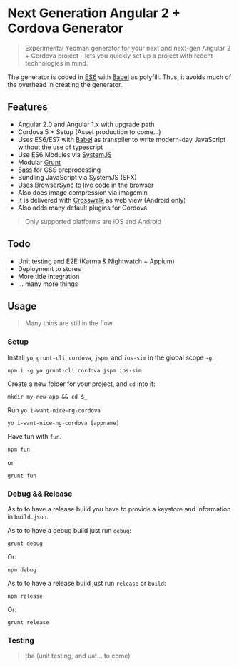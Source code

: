 # Next Generation Angular 2 + Cordova Generator

> Experimental Yeoman generator for your next and next-gen Angular 2 +  Cordova project - lets you quickly set up a project with recent technologies in mind.

The generator is coded in [ES6](https://github.com/lukehoban/es6features) with [Babel](https://babeljs.io/) as polyfill. Thus, it avoids much of the overhead in creating the generator.

## Features
- Angular 2.0 and Angular 1.x with upgrade path
- Cordova 5 + Setup (Asset production to come...)
- Uses ES6/ES7 with [Babel](https://babel.js) as transpiler to write modern-day JavaScript without the use of typescript
- Use ES6 Modules via [SystemJS](https://github.com/systemjs/systemjs)
- Modular [Grunt](http://gruntjs.com/)
- [Sass](http://sass-lang.com/) for CSS preprocessing
- Bundling JavaScript via SystemJS (SFX)
- Uses [BrowserSync](https://www.browsersync.io/) to live code in the browser
- Also does image compression via imagemin
- It is delivered with [Crosswalk](https://crosswalk-project.org/) as web view (Android only)
- Also adds many default plugins for Cordova

> Only supported platforms are iOS and Android

## Todo
- Unit testing and E2E (Karma & Nightwatch + Appium)
- Deployment to stores
- More tide integration
- ... many more things

## Usage

> Many thins are still in the flow

### Setup

Install `yo`, `grunt-cli`, `cordova`, `jspm`, and `ios-sim` in the global scope `-g`:

```
npm i -g yo grunt-cli cordova jspm ios-sim
```

Create a new folder for your project, and `cd` into it:
```
mkdir my-new-app && cd $_
```

Run `yo i-want-nice-ng-cordova`
```
yo i-want-nice-ng-cordova [appname]
```

Have fun with `fun`.
```
npm fun
```
or
```
grunt fun
```

### Debug && Release

As to to have a release build you have to provide a keystore and information in `build.json`.

As to to have a debug build just run `debug`:

```
grunt debug
```

Or:

```
npm debug
```

As to to have a release build just run `release` or `build`:

```
npm release
```

Or:

```
grunt release
```

### Testing

> tba (unit testing, and uat... to come)
